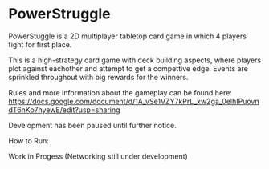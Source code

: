 # PowerStruggle

PowerStuggle is a 2D multiplayer tabletop card game in which 4 players fight for first place.

This is a high-strategy card game with deck building aspects, where players plot against eachother and attempt to get a compettive edge. Events are sprinkled throughout with big rewards for the winners.

Rules and more information about the gameplay can be found here: https://docs.google.com/document/d/1A_vSe1VZY7kPrL_xw2ga_0elhIPuovndT6nKo7hyewE/edit?usp=sharing

Development has been paused until further notice.

How to Run:

Work in Progess (Networking still under development)
